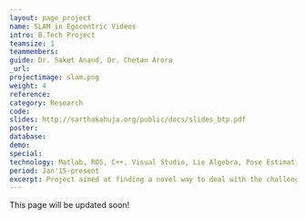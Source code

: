 ```yaml
---
layout: page_project
name: SLAM in Egocentric Videos
intro: B.Tech Project
teamsize: 1
teammembers: 
guide: Dr. Saket Anand, Dr. Chetan Arora
_url: 
projectimage: slam.png
weight: 4
reference: 
category: Research
code: 
slides: http://sarthakahuja.org/public/docs/slides_btp.pdf
poster: 
database: 
demo: 
special: 
technology: Matlab, ROS, C++, Visual Studio, Lie Algebra, Pose Estimation, Visual Odometry, Structure From Motion, Bundle Adjustment
period: Jan'15-present
excerpt: Project aimed at finding a novel way to deal with the challenges of pose estimation in egocentric videos like frequent head movement and moving objects.
---
```

This page will be updated soon!